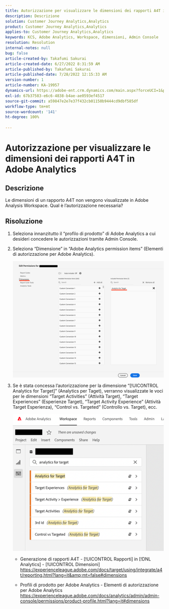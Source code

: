 ```yaml
---
title: Autorizzazione per visualizzare le dimensioni dei rapporti A4T in Adobe Analytics
description: Descrizione
solution: Customer Journey Analytics,Analytics
product: Customer Journey Analytics,Analytics
applies-to: Customer Journey Analytics,Analytics
keywords: KCS, Adobe Analytics, Workspace, dimensioni, Admin Console
resolution: Resolution
internal-notes: null
bug: false
article-created-by: Takafumi Sakurai
article-created-date: 6/27/2022 8:31:59 AM
article-published-by: Takafumi Sakurai
article-published-date: 7/28/2022 12:15:33 AM
version-number: 1
article-number: KA-19957
dynamics-url: https://adobe-ent.crm.dynamics.com/main.aspx?forceUCI=1&pagetype=entityrecord&etn=knowledgearticle&id=600e6e98-f3f5-ec11-bb3d-000d3a5b0d3b
exl-id: 67b37583-e6c6-4838-b4ae-ae0593ef4517
source-git-commit: a59847e2e7e37f432cb01150b9444cd9dbf585df
workflow-type: tm+mt
source-wordcount: '141'
ht-degree: 100%

---
```


# Autorizzazione per visualizzare le dimensioni dei rapporti A4T in Adobe Analytics

## Descrizione

Le dimensioni di un rapporto A4T non vengono visualizzate in Adobe Analysis Workspace. Qual è l’autorizzazione necessaria?

## Risoluzione

1. Seleziona innanzitutto il “profilo di prodotto” di Adobe Analytics a cui desideri concedere le autorizzazioni tramite Admin Console.
1. Seleziona “Dimensione” in “Adobe Analytics permission items” (Elementi di autorizzazione per Adobe Analytics).

   ![](assets/123b13c2-bb08-ed11-82e4-00224809a4ae.png)

1. Se è stata concessa l’autorizzazione per la dimensione “[!UICONTROL Analytics for Target]” (Analytics per Taget), verranno visualizzate le voci per le dimensioni “Target Activities” (Attività Target), “Target Experiences” (Esperienze Target), “Target Activity Experience” (Attività Target Esperienza), “Control vs. Targeted” (Controllo vs. Target), ecc.

   ![](assets/8b0bbd95-f4f5-ec11-bb3d-000d3a5b0d3b.png)

   - Generazione di rapporti A4T - [!UICONTROL Rapporti] in [!DNL Analytics] - [!UICONTROL Dimensioni]
https://experienceleague.adobe.com/docs/target/using/integrate/a4t/reporting.html?lang=it&amp;mt=false#dimensions

   - Profili di prodotto per Adobe Analytics - Elementi di autorizzazione per Adobe Analytics https://experienceleague.adobe.com/docs/analytics/admin/admin-console/permissions/product-profile.html?lang=it#dimensions
